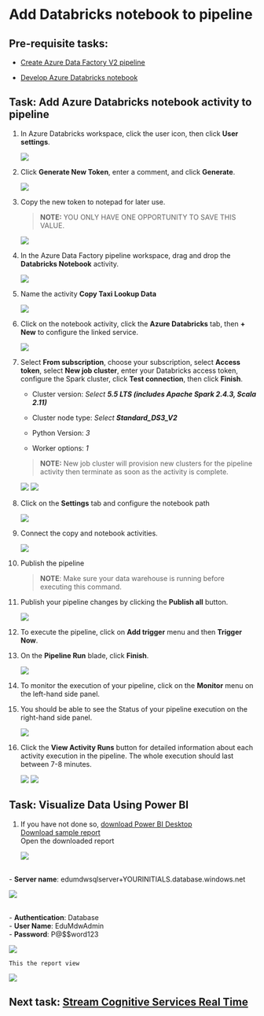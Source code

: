 # Add Databricks notebook to pipeline

## Pre-requisite tasks: 
 
 - [Create Azure Data Factory V2 pipeline](copy-file-into-adls-gen2.md)

 - [Develop Azure Databricks notebook](../azure-databricks/develop-databricks-notebook.md)

## Task: Add Azure Databricks notebook activity to pipeline

1. In Azure Databricks workspace, click the user icon, then click **User settings**.

    ![](media/pipeline/14.png)

1. Click **Generate New Token**, enter a comment, and click **Generate**.

    ![](media/pipeline/15.png)

1. Copy the new token to notepad for later use.

    > **NOTE:** YOU ONLY HAVE ONE OPPORTUNITY TO SAVE THIS VALUE.

    ![](media/pipeline/16.png)

1. In the Azure Data Factory pipeline workspace, drag and drop the **Databricks Notebook** activity.

    ![](media/pipeline/17.png)

1. Name the activity **Copy Taxi Lookup Data** 
   
	![](media/pipeline/databricks-name.png)

1. Click on the notebook activity, click the **Azure Databricks** tab, then **+ New** to configure the linked service.

    ![](media/pipeline/18.png)

1. Select **From subscription**, choose your subscription, select **Access token**, select **New job cluster**, enter your Databricks access token, configure the Spark cluster, click **Test connection**, then click **Finish**. 

    - Cluster version: *Select **5.5 LTS (includes Apache Spark 2.4.3, Scala 2.11)***
    
    - Cluster node type: *Select **Standard_DS3_V2***
    
    - Python Version: *3*
    
    - Worker options: *1*

    > **NOTE:** New job cluster will provision new clusters for the pipeline activity then terminate as soon as the activity is complete.

    ![](media/pipeline/19.png)
    ![](media/pipeline/19a.png)

1. Click on the **Settings** tab and configure the notebook path

    ![](media/pipeline/20.png)

1. Connect the copy and notebook activities.

    ![](media/pipeline/21.png)

1. Publish the pipeline

    > **NOTE**: Make sure your data warehouse is running before executing this command.

1.	Publish your pipeline changes by clicking the **Publish all** button.

    ![](./Media/Lab2-Image33.png)

1.	To execute the pipeline, click on **Add trigger** menu and then **Trigger Now**.
1.	On the **Pipeline Run** blade, click **Finish**.

    ![](./Media/Lab2-Image34.png)

1.	To monitor the execution of your pipeline, click on the **Monitor** menu on the left-hand side panel.
1.	You should be able to see the Status of your pipeline execution on the right-hand side panel.

    ![](./Media/Lab2-Image35.png)

1.	Click the **View Activity Runs** button for detailed information about each activity execution in the pipeline. The whole execution should last between 7-8 minutes.

    ![](./Media/Lab2-Image36.png)
    ![](./Media/Lab2-Image37.png)


## Task: Visualize Data Using Power BI    
 1.  If you have not done so, [download Power BI Desktop]
   <br> [Download sample report](https://github.com/Microsoft-USEduAzure/workshops/blob/master/modern-data-warehouse/azure-data-factory-v2/media/PowerBi/MDWDataVisualization.pbit)
   <br> Open the downloaded report

	 ![](media/powerbi/open-report.png)

   <br> - **Server name**: edumdwsqlserver+YOURINITIALS.database.windows.net

![](media/powerbi/enter-server-name.png)

   <br> - **Authentication**: Database
   <br> - **User Name**: EduMdwAdmin
   <br> - **Password**: P@$$word123

![](media/powerbi/enter-credentials.png)

    This the report view

   ![](media/powerbi/report-view.png)
       
    

## Next task: [Stream Cognitive Services Real Time](../azure-logic-app/steam-ai-tweeter.md)

[download Power BI Desktop]:https://www.microsoft.com/en-us/download/details.aspx?id=45331

